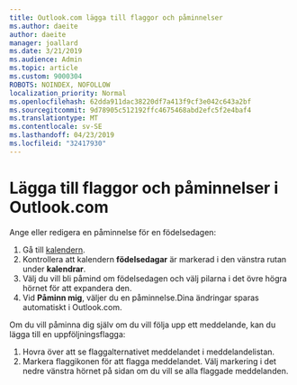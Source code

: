 ```yaml
---
title: Outlook.com lägga till flaggor och påminnelser
ms.author: daeite
author: daeite
manager: joallard
ms.date: 3/21/2019
ms.audience: Admin
ms.topic: article
ms.custom: 9000304
ROBOTS: NOINDEX, NOFOLLOW
localization_priority: Normal
ms.openlocfilehash: 62dda911dac38220df7a413f9cf3e042c643a2bf
ms.sourcegitcommit: 9d78905c512192ffc4675468abd2efc5f2e4baf4
ms.translationtype: MT
ms.contentlocale: sv-SE
ms.lasthandoff: 04/23/2019
ms.locfileid: "32417930"
---
```

# <a name="adding-flags-and-reminders-in-outlookcom"></a>Lägga till flaggor och påminnelser i Outlook.com

Ange eller redigera en påminnelse för en födelsedagen:

1. Gå till [kalendern](https://outlook.live.com/calendar/).
1. Kontrollera att kalendern **födelsedagar** är markerad i den vänstra rutan under **kalendrar**.
1. Välj du vill bli påmind om födelsedagen och välj pilarna i det övre högra hörnet för att expandera den.
1. Vid **Påminn mig**, väljer du en påminnelse.Dina ändringar sparas automatiskt i Outlook.com.

Om du vill påminna dig själv om du vill följa upp ett meddelande, kan du lägga till en uppföljningsflagga:

1. Hovra över att se flaggalternativet meddelandet i meddelandelistan.
1. Markera flaggikonen för att flagga meddelandet. Välj markering i det nedre vänstra hörnet på sidan om du vill se alla flaggade meddelanden.